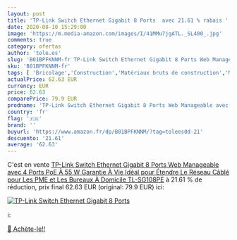 ```yaml
---
layout: post
title: 'TP-Link Switch Ethernet Gigabit 8 Ports  avec 21.61 % rabais '
date: 2020-08-10 15:29:00
image: 'https://m.media-amazon.com/images/I/41MMu7jgATL._SL400_.jpg'
comments: true
category: ofertas
author: 'tole.es'
slug: 'B01BPFKNNM-fr TP-Link Switch Ethernet Gigabit 8 Ports Web Manageable...'
sku: 'B01BPFKNNM-fr'
tags: [ 'Bricolage','Construction','Matériaux bruts de construction','Matériel de construction', ]
actualPrice: 62.63 EUR
currency: EUR
price: 62.63
comparePrice: 79.9 EUR
prodname: 'TP-Link Switch Ethernet Gigabit 8 Ports Web Manageable avec 4 Ports PoE À 55 W  Garantie À Vie  Idéal pour Étendre Le Réseau Câblé pour Les PME et Les Bureaux À Domicile  TL-SG108PE'
country: 'fr'
flag: '🇫🇷'
brand: ''
buyurl: 'https://www.amazon.fr/dp/B01BPFKNNM/?tag=tolees0d-21'
descuento: '21.61'
average: '62.63'
---
```


C'est en vente [TP-Link Switch Ethernet Gigabit 8 Ports Web Manageable avec 4 Ports PoE À 55 W  Garantie À Vie  Idéal pour Étendre Le Réseau Câblé pour Les PME et Les Bureaux À Domicile  TL-SG108PE](https://www.amazon.fr/dp/B01BPFKNNM/?tag=tolees0d-21)  à  21.61 % de réduction, prix final  62.63 EUR (original: 79.9 EUR) ici:

[![TP-Link Switch Ethernet Gigabit 8 Ports ](https://m.media-amazon.com/images/I/41MMu7jgATL._SL400_.jpg)](https://www.amazon.fr/dp/B01BPFKNNM/?tag=tolees0d-21)

ℹ️:


[🛒 Achète-le!!](https://www.amazon.fr/dp/B01BPFKNNM/?tag=tolees0d-21)

